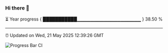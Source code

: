 ### Hi there 👋

⏳ Year progress { ███████████▁▁▁▁▁▁▁▁▁▁▁▁▁▁▁▁▁▁▁ } 38.50 %

---

⏰ Updated on Wed, 21 May 2025 12:39:26 GMT

![Progress Bar CI](https://github.com/liununu/liununu/workflows/Progress%20Bar%20CI/badge.svg)
